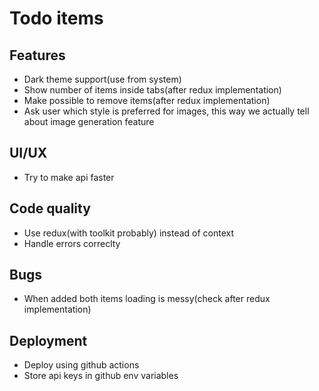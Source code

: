 # Todo items

## Features
* Dark theme support(use from system)
* Show number of items inside tabs(after redux implementation)
* Make possible to remove items(after redux implementation)
* Ask user which style is preferred for images, this way we actually tell about image generation feature

## UI/UX
* Try to make api faster

## Code quality
* Use redux(with toolkit probably) instead of context
* Handle errors correclty

## Bugs
* When added both items loading is messy(check after redux implementation)

## Deployment
* Deploy using github actions
* Store api keys in github env variables